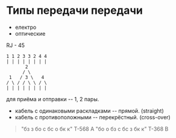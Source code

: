 # Типы передачи передачи
- електро
- оптические

RJ - 45
```
1 1 2 3 3 2 4 4
| | | | | | | |
       2
      / \
 1   / 3 \   4
/ \ / / \ \ / \
| | | | | | | |
```

 для приёма и отправки -- 1, 2 пары.
 - кабель с одинаковыми раскладками -- прямой. (straight)
 - кабель с противоположными -- перекрёстный. (cross-over)

> "бз з бо с бс о бк к" T-568 A
> "бо о бз с бс з бк к" T-368 B




